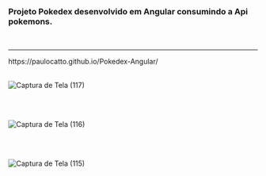 <br>
<h3> Projeto Pokedex desenvolvido em Angular consumindo a Api pokemons.</h3>
<br>
<hr>
https://paulocatto.github.io/Pokedex-Angular/
<br>
<br>

![Captura de Tela (117)](https://github.com/PauloCatto/Pokedex-Angular/assets/108766424/8c7fc3d7-af5a-44fb-840a-b8e0631821cb)


<br>
<br>

![Captura de Tela (116)](https://github.com/PauloCatto/Pokedex-Angular/assets/108766424/3c7ff12a-8f06-4a4d-964b-70cb4f80b3cc)

<br>
<br>

![Captura de Tela (115)](https://github.com/PauloCatto/Pokedex-Angular/assets/108766424/05494bf7-c935-4d8f-8f4e-e8c917ed6ff3)
